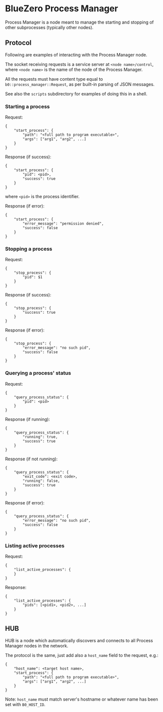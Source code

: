 # BlueZero Process Manager

Process Manager is a node meant to manage the starting and stopping of other
subprocesses (typically other nodes).

## Protocol

Following are examples of interacting with the Process Manager node.

The socket receiving requests is a service server at `<node name>/control`, where
`<node name>` is the name of the node of the Process Manager.

All the requests must have content type equal to `b0::process_manager::Request`, as
per built-in parsing of JSON messages.

See also the `scripts` subdirectory for examples of doing this in a shell.

### Starting a process

Request:

```
{
    "start_process": {
        "path": "<full path to program executable>",
        "args": ["arg1", "arg2", ...]
    }
}
```

Response (if success):

```
{
    "start_process": {
        "pid": <pid>,
        "success": true
    }
}
```

where `<pid>` is the process identifier.

Response (if error):

```
{
    "start_process": {
        "error_message": "permission denied",
        "success": false
    }
}
```

### Stopping a process

Request:

```
{
    "stop_process": {
        "pid": $1
    }
}
```

Response (if success):

```
{
    "stop_process": {
        "success": true
    }
}
```

Response (if error):

```
{
    "stop_process": {
        "error_message": "no such pid",
        "success": false
    }
}
```

### Querying a process' status

Request:

```
{
    "query_process_status": {
        "pid": <pid>
    }
}
```

Response (if running):

```
{
    "query_process_status": {
        "running": true,
        "success": true
    }
}
```

Response (if not running):

```
{
    "query_process_status": {
        "exit_code": <exit code>,
        "running": false,
        "success": true
    }
}
```

Response (if error):

```
{
    "query_process_status": {
        "error_message": "no such pid",
        "success": false
    }
}
```

### Listing active processes

Request:

```
{
    "list_active_processes": {
    }
}
```

Response:

```
{
    "list_active_processes": {
        "pids": [<pid1>, <pid2>, ...]
    }
}
```

## HUB

HUB is a node which automatically discovers and connects to all Process Manager nodes in the network.

The protocol is the same, just add also a `host_name` field to the request, e.g.:

```
{
    "host_name": <target host name>,
    "start_process": {
        "path": "<full path to program executable>",
        "args": ["arg1", "arg2", ...]
    }
}
```

Note: `host_name` must match server's hostname or whatever name has been set with `B0_HOST_ID`.


